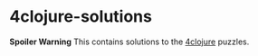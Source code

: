 # 4clojure-solutions

**Spoiler Warning** This contains solutions to the [4clojure](http://www.4clojure.com) puzzles.
